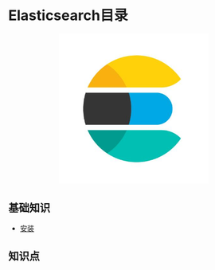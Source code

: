 # Elasticsearch目录

<div align="center">
    <img src="https://github.com/xuanchengsunjin/Jim_note/blob/sandbox/resource/img/database/es_logo.jpg" width="300px">
</div>

## 基础知识

- [安装](https://github.com/xuanchengsunjin/Jim_note/blob/sandbox/note/database/elasticsearch/install.md)

## 知识点
